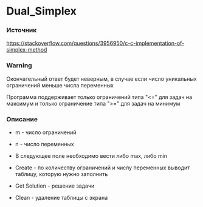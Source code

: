 # Dual_Simplex

### Источник

https://stackoverflow.com/questions/3956950/c-c-implementation-of-simplex-method

### Warning

Окончательный ответ будет неверным, в случае если число уникальных ограничений меньше числа переменных

Программа поддерживает только ограничений типа "<=" для задач на максимум и только ограничение типа ">=" для задач на минимум

### Описание

- m - число ограничений

- n - число переменных

- В следующее поле необходимо вести либо max, либо min

- Create - по количеству ограничений и числу переменных выводит таблицу, которую нужно заполнить

- Get Solution - решение задачи

- Clean - удаление таблицы с экрана


